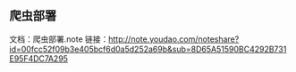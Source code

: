 ## 爬虫部署

文档：爬虫部署.note
链接：http://note.youdao.com/noteshare?id=00fcc52f09b3e405bcf6d0a5d252a69b&sub=8D65A51590BC4292B731E95F4DC7A295